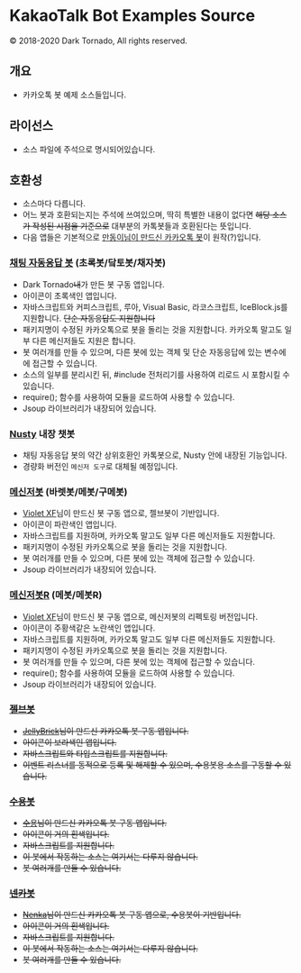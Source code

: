 # KakaoTalk Bot Examples Source
© 2018-2020 Dark Tornado, All rights reserved.

## 개요
 - 카카오톡 봇 예제 소스들입니다.

## 라이선스
- 소스 파일에 주석으로 명시되어있습니다.

## 호환성
 - 소스마다 다릅니다.
 - 어느 봇과 호환되는지는 주석에 쓰여있으며, 딱히 특별한 내용이 없다면 ~~해당 소스가 작성된 시점을 기준으로~~ 대부분의 카톡봇들과 호환된다는 뜻입니다.
 - 다음 앱들은 기본적으로 [만동이님이 만드신 카카오톡 봇](https://github.com/BackupDead/ScriptableKakaoBot)이 원작(?)입니다.
 
### [채팅 자동응답 봇](https://play.google.com/store/apps/details?id=com.darktornado.chatbot) (초록봇/닼토봇/채자봇)
 - Dark Tornado~~내~~가 만든 봇 구동 앱입니다.
 - 아이콘이 초록색인 앱입니다.
 - 자바스크립트와 커피스크립트, 루아, Visual Basic, 라코스크립트, IceBlock.js를 지원합니다. ~~단순 자동응답도 지원합니다~~
 - 패키지명이 수정된 카카오톡으로 봇을 돌리는 것을 지원합니다. 카카오톡 말고도 일부 다른 메신저들도 지원은 합니다.
 - 봇 여러개를 만들 수 있으며, 다른 봇에 있는 객체 및 단순 자동응답에 있는 변수에 에 접근할 수 있습니다.
 - 소스의 일부를 분리시킨 뒤, #include 전처리기를 사용하여 리로드 시 포함시킬 수 있습니다.
 - require(); 함수를 사용하여 모듈을 로드하여 사용할 수 있습니다.
 - Jsoup 라이브러리가 내장되어 있습니다.
 
### [Nusty](https://play.google.com/store/apps/details?id=com.darktornado.nusty) 내장 챗봇
 - 채팅 자동응답 봇의 약간 상위호환인 카톡봇으로, Nusty 안에 내장된 기능입니다.
 - 경량화 버전인 `메신저 도구`로 대체될 예정입니다.
 
### [메신저봇](https://play.google.com/store/apps/details?id=com.xfl.kakaotalkbot) (바렛봇/메봇/구메봇)
 - [Violet XF](https://blog.naver.com/mir99712)님이 만드신 봇 구동 앱으로, 젤브봇이 기반입니다.
 - 아이콘이 파란색인 앱입니다.
 - 자바스크립트를 지원하며, 카카오톡 말고도 일부 다른 메신저들도 지원합니다.
 - 패키지명이 수정된 카카오톡으로 봇을 돌리는 것을 지원합니다.
 - 봇 여러개를 만들 수 있으며, 다른 봇에 있는 객체에 접근할 수 있습니다.
 - Jsoup 라이브러리가 내장되어 있습니다.
 
 ### [메신저봇R](https://play.google.com/store/apps/details?id=com.xfl.msgbot) (메봇/메봇R)
 - [Violet XF](https://blog.naver.com/mir99712)님이 만드신 봇 구동 앱으로, 메신저봇의 리펙토링 버전입니다.
 - 아이콘이 주황색같은 노란색인 앱입니다.
 - 자바스크립트를 지원하며, 카카오톡 말고도 일부 다른 메신저들도 지원합니다.
 - 패키지명이 수정된 카카오톡으로 봇을 돌리는 것을 지원합니다.
 - 봇 여러개를 만들 수 있으며, 다른 봇에 있는 객체에 접근할 수 있습니다.
 - require(); 함수를 사용하여 모듈을 로드하여 사용할 수 있습니다.
 - Jsoup 라이브러리가 내장되어 있습니다.
 
<s>

### [젤브봇](https://play.google.com/store/apps/details?id=be.zvz.newskbot)
 - [JellyBrick](https://github.com/JellyBrick)님이 만드신 카카오톡 봇 구동 앱입니다.
 - 아이콘이 보라색인 앱입니다.
 - 자바스크립트와 타입스크립트를 지원합니다.
 - 이벤트 리스너를 동적으로 등록 및 해제할 수 있으며, 수용봇용 소스를 구동할 수 있습니다.
  
### [수용봇](https://play.google.com/store/apps/details?id=com.suyong.kakaobot)
 - [수용](https://github.com/Su-Yong)님이 만드신 카카오톡 봇 구동 앱입니다.
 - 아이콘이 거의 흰색입니다.
 - 자바스크립트를 지원합니다.
 - 이 봇에서 작동하는 소스는 여기서는 다루지 않습니다.
 - 봇 여러개를 만들 수 있습니다.

### [넨카봇](https://play.google.com/store/apps/details?id=com.suyong.kakaobot)
 - [Nenka](https://github.com/NenkaLab)님이 만드신 카카오톡 봇 구동 앱으로, 수용봇이 기반입니다.
 - 아이콘이 거의 흰색입니다.
 - 자바스크립트를 지원합니다.
 - 이 봇에서 작동하는 소스는 여기서는 다루지 않습니다.
 - 봇 여러개를 만들 수 있습니다.
</s>
